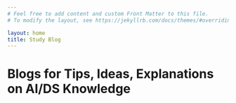 ```yaml
---
# Feel free to add content and custom Front Matter to this file.
# To modify the layout, see https://jekyllrb.com/docs/themes/#overriding-theme-defaults

layout: home
title: Study Blog
---
```

# Blogs for Tips, Ideas, Explanations on AI/DS Knowledge

